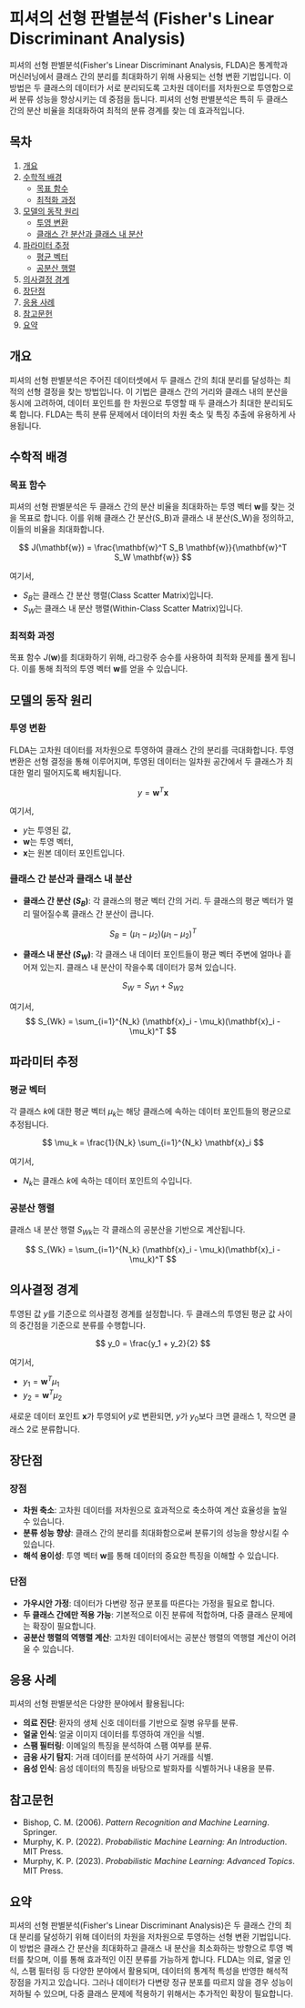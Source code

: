 # 피셔의 선형 판별분석 (Fisher's Linear Discriminant Analysis)

피셔의 선형 판별분석(Fisher's Linear Discriminant Analysis, FLDA)은 통계학과 머신러닝에서 클래스 간의 분리를 최대화하기 위해 사용되는 선형 변환 기법입니다. 이 방법은 두 클래스의 데이터가 서로 분리되도록 고차원 데이터를 저차원으로 투영함으로써 분류 성능을 향상시키는 데 중점을 둡니다. 피셔의 선형 판별분석은 특히 두 클래스 간의 분산 비율을 최대화하여 최적의 분류 경계를 찾는 데 효과적입니다.

## 목차

1. [개요](#개요)
2. [수학적 배경](#수학적-배경)
   - [목표 함수](#목표-함수)
   - [최적화 과정](#최적화-과정)
3. [모델의 동작 원리](#모델의-동작-원리)
   - [투영 변환](#투영-변환)
   - [클래스 간 분산과 클래스 내 분산](#클래스-간-분산과-클래스-내-분산)
4. [파라미터 추정](#파라미터-추정)
   - [평균 벡터](#평균-벡터)
   - [공분산 행렬](#공분산-행렬)
5. [의사결정 경계](#의사결정-경계)
6. [장단점](#장단점)
7. [응용 사례](#응용-사례)
8. [참고문헌](#참고문헌)
9. [요약](#요약)

## 개요

피셔의 선형 판별분석은 주어진 데이터셋에서 두 클래스 간의 최대 분리를 달성하는 최적의 선형 결정을 찾는 방법입니다. 이 기법은 클래스 간의 거리와 클래스 내의 분산을 동시에 고려하여, 데이터 포인트를 한 차원으로 투영할 때 두 클래스가 최대한 분리되도록 합니다. FLDA는 특히 분류 문제에서 데이터의 차원 축소 및 특징 추출에 유용하게 사용됩니다.

## 수학적 배경

### 목표 함수

피셔의 선형 판별분석은 두 클래스 간의 분산 비율을 최대화하는 투영 벡터 $\mathbf{w}$를 찾는 것을 목표로 합니다. 이를 위해 클래스 간 분산(S_B)과 클래스 내 분산(S_W)을 정의하고, 이들의 비율을 최대화합니다.

$$
J(\mathbf{w}) = \frac{\mathbf{w}^T S_B \mathbf{w}}{\mathbf{w}^T S_W \mathbf{w}}
$$

여기서,
- $S_B$는 클래스 간 분산 행렬(Class Scatter Matrix)입니다.
- $S_W$는 클래스 내 분산 행렬(Within-Class Scatter Matrix)입니다.

### 최적화 과정

목표 함수 $J(\mathbf{w})$를 최대화하기 위해, 라그랑주 승수를 사용하여 최적화 문제를 풀게 됩니다. 이를 통해 최적의 투영 벡터 $\mathbf{w}$를 얻을 수 있습니다.

## 모델의 동작 원리

### 투영 변환

FLDA는 고차원 데이터를 저차원으로 투영하여 클래스 간의 분리를 극대화합니다. 투영 변환은 선형 결정을 통해 이루어지며, 투영된 데이터는 일차원 공간에서 두 클래스가 최대한 멀리 떨어지도록 배치됩니다.

$$
y = \mathbf{w}^T \mathbf{x}
$$

여기서, 
- $y$는 투영된 값,
- $\mathbf{w}$는 투영 벡터,
- $\mathbf{x}$는 원본 데이터 포인트입니다.

### 클래스 간 분산과 클래스 내 분산

- **클래스 간 분산 ($S_B$)**: 각 클래스의 평균 벡터 간의 거리. 두 클래스의 평균 벡터가 멀리 떨어질수록 클래스 간 분산이 큽니다.

$$
S_B = (\mu_1 - \mu_2)(\mu_1 - \mu_2)^T
$$

- **클래스 내 분산 ($S_W$)**: 각 클래스 내 데이터 포인트들이 평균 벡터 주변에 얼마나 흩어져 있는지. 클래스 내 분산이 작을수록 데이터가 뭉쳐 있습니다.

$$
S_W = S_{W1} + S_{W2}
$$

여기서,
$$
S_{Wk} = \sum_{i=1}^{N_k} (\mathbf{x}_i - \mu_k)(\mathbf{x}_i - \mu_k)^T
$$

## 파라미터 추정

### 평균 벡터

각 클래스 $k$에 대한 평균 벡터 $\mu_k$는 해당 클래스에 속하는 데이터 포인트들의 평균으로 추정됩니다.

$$
\mu_k = \frac{1}{N_k} \sum_{i=1}^{N_k} \mathbf{x}_i
$$

여기서, 
- $N_k$는 클래스 $k$에 속하는 데이터 포인트의 수입니다.

### 공분산 행렬

클래스 내 분산 행렬 $S_{Wk}$는 각 클래스의 공분산을 기반으로 계산됩니다.

$$
S_{Wk} = \sum_{i=1}^{N_k} (\mathbf{x}_i - \mu_k)(\mathbf{x}_i - \mu_k)^T
$$

## 의사결정 경계

투영된 값 $y$를 기준으로 의사결정 경계를 설정합니다. 두 클래스의 투영된 평균 값 사이의 중간점을 기준으로 분류를 수행합니다.

$$
y_0 = \frac{y_1 + y_2}{2}
$$

여기서,
- $y_1 = \mathbf{w}^T \mu_1$
- $y_2 = \mathbf{w}^T \mu_2$

새로운 데이터 포인트 $\mathbf{x}$가 투영되어 $y$로 변환되면, $y$가 $y_0$보다 크면 클래스 1, 작으면 클래스 2로 분류합니다.

## 장단점

### 장점

- **차원 축소**: 고차원 데이터를 저차원으로 효과적으로 축소하여 계산 효율성을 높일 수 있습니다.
- **분류 성능 향상**: 클래스 간의 분리를 최대화함으로써 분류기의 성능을 향상시킬 수 있습니다.
- **해석 용이성**: 투영 벡터 $\mathbf{w}$를 통해 데이터의 중요한 특징을 이해할 수 있습니다.

### 단점

- **가우시안 가정**: 데이터가 다변량 정규 분포를 따른다는 가정을 필요로 합니다.
- **두 클래스 간에만 적용 가능**: 기본적으로 이진 분류에 적합하며, 다중 클래스 문제에는 확장이 필요합니다.
- **공분산 행렬의 역행렬 계산**: 고차원 데이터에서는 공분산 행렬의 역행렬 계산이 어려울 수 있습니다.

## 응용 사례

피셔의 선형 판별분석은 다양한 분야에서 활용됩니다:

- **의료 진단**: 환자의 생체 신호 데이터를 기반으로 질병 유무를 분류.
- **얼굴 인식**: 얼굴 이미지 데이터를 투영하여 개인을 식별.
- **스팸 필터링**: 이메일의 특징을 분석하여 스팸 여부를 분류.
- **금융 사기 탐지**: 거래 데이터를 분석하여 사기 거래를 식별.
- **음성 인식**: 음성 데이터의 특징을 바탕으로 발화자를 식별하거나 내용을 분류.

## 참고문헌

- Bishop, C. M. (2006). *Pattern Recognition and Machine Learning*. Springer.
- Murphy, K. P. (2022). *Probabilistic Machine Learning: An Introduction*. MIT Press.
- Murphy, K. P. (2023). *Probabilistic Machine Learning: Advanced Topics*. MIT Press.

## 요약

피셔의 선형 판별분석(Fisher's Linear Discriminant Analysis)은 두 클래스 간의 최대 분리를 달성하기 위해 데이터의 차원을 저차원으로 투영하는 선형 변환 기법입니다. 이 방법은 클래스 간 분산을 최대화하고 클래스 내 분산을 최소화하는 방향으로 투영 벡터를 찾으며, 이를 통해 효과적인 이진 분류를 가능하게 합니다. FLDA는 의료, 얼굴 인식, 스팸 필터링 등 다양한 분야에서 활용되며, 데이터의 통계적 특성을 반영한 해석적 장점을 가지고 있습니다. 그러나 데이터가 다변량 정규 분포를 따르지 않을 경우 성능이 저하될 수 있으며, 다중 클래스 문제에 적용하기 위해서는 추가적인 확장이 필요합니다.